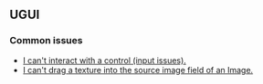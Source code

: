 ## UGUI
### Common issues
- [I can't interact with a control (input issues).](UGUI/Input%20Issues.md)
- [I can't drag a texture into the source image field of an Image.](../Graphics/Sprites/Import%20Settings.md)
